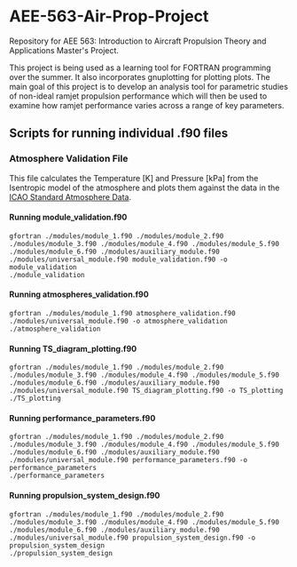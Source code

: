 # AEE-563-Air-Prop-Project
Repository for AEE 563: Introduction to Aircraft Propulsion Theory and Applications Master's Project.

This project is being used as a learning tool for FORTRAN programming over the summer. It also incorporates gnuplotting for plotting plots. The main goal of this project is to develop an analysis tool for parametric studies of non-ideal ramjet propulsion performance which will then be used to examine how ramjet performance varies across a range of key parameters.

## Scripts for running individual .f90 files

### Atmosphere Validation File
This file calculates the Temperature \[K\] and Pressure \[kPa\] from the Isentropic model of the atmosphere and plots them against the data in the [ICAO Standard Atmosphere Data](./atmosphere_validation_files/ICAO_Standard_Atmosphere_SI_uints.csv).

#### Running module_validation.f90
```
gfortran ./modules/module_1.f90 ./modules/module_2.f90 ./modules/module_3.f90 ./modules/module_4.f90 ./modules/module_5.f90 ./modules/module_6.f90 ./modules/auxiliary_module.f90 ./modules/universal_module.f90 module_validation.f90 -o module_validation
./module_validation
```

#### Running atmospheres_validation.f90
```
gfortran ./modules/module_1.f90 atmosphere_validation.f90 ./modules/universal_module.f90 -o atmosphere_validation
./atmosphere_validation
```

#### Running TS_diagram_plotting.f90
```
gfortran ./modules/module_1.f90 ./modules/module_2.f90 ./modules/module_3.f90 ./modules/module_4.f90 ./modules/module_5.f90 ./modules/module_6.f90 ./modules/auxiliary_module.f90 ./modules/universal_module.f90 TS_diagram_plotting.f90 -o TS_plotting
./TS_plotting
```

#### Running performance_parameters.f90
```
gfortran ./modules/module_1.f90 ./modules/module_2.f90 ./modules/module_3.f90 ./modules/module_4.f90 ./modules/module_5.f90 ./modules/module_6.f90 ./modules/auxiliary_module.f90 ./modules/universal_module.f90 performance_parameters.f90 -o performance_parameters
./performance_parameters
```

#### Running propulsion_system_design.f90
```
gfortran ./modules/module_1.f90 ./modules/module_2.f90 ./modules/module_3.f90 ./modules/module_4.f90 ./modules/module_5.f90 ./modules/module_6.f90 ./modules/auxiliary_module.f90 ./modules/universal_module.f90 propulsion_system_design.f90 -o propulsion_system_design
./propulsion_system_design
```
